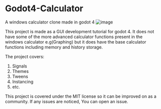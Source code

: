# Godot4-Calculator
A windows calculator clone made in godot 4
![image](https://github.com/kcfresh53/Godot4-Calculator/assets/62062589/b1eb4f3c-3df2-4c8a-90c0-a54461959af0)


This project is made as a GUI development tutorial for godot 4. It does not have some of the more advanced calculator functions present in the 
windows calculator e.g(Graphing) but it does have the base calculator functions including memory and history storage.

The project covers:
1. Signals
2. Themes
3. Tweens
4. Instancing
5. etc.

This project is covered under the MIT license so it can be improved on as a community. If any issues are noticed, You can open an issue.
